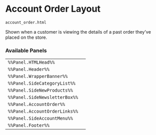 # Account Order Layout

`account_order.html`

Shown when a customer is viewing the details of a past order they’ve placed on the store.

### Available Panels
|||
|---|---|
| `%%Panel.HTMLHead%%` |
| `%%Panel.Header%%` |
| `%%Panel.WrapperBanner%%` |
| `%%Panel.SideCategoryList%%` |
| `%%Panel.SideNewProducts%%` |
| `%%Panel.SideNewsletterBox%%` |
| `%%Panel.AccountOrder%%` |
| `%%Panel.AccountOrderLinks%%` |
| `%%Panel.SideAccountMenu%%` |
| `%%Panel.Footer%%` |
